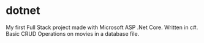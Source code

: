 # dotnet
 My first Full Stack project made with Microsoft ASP .Net Core. Written in c#.
 Basic CRUD Operations on movies in a database file.
